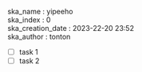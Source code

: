 ska_name : yipeeho  
ska_index : 0  
ska_creation_date : 2023-22-20 23:52  
ska_author : tonton  

* [ ] task 1
* [ ] task 2
